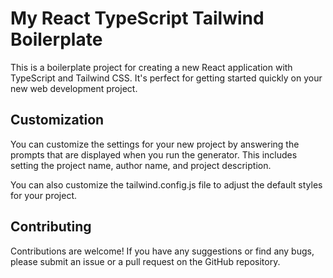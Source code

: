 # My React TypeScript Tailwind Boilerplate

This is a boilerplate project for creating a new React application with TypeScript and Tailwind CSS. It's perfect for getting started quickly on your new web development project.

## Customization

You can customize the settings for your new project by answering the prompts that are displayed when you run the generator. This includes setting the project name, author name, and project description.

You can also customize the tailwind.config.js file to adjust the default styles for your project.

## Contributing

Contributions are welcome! If you have any suggestions or find any bugs, please submit an issue or a pull request on the GitHub repository.

